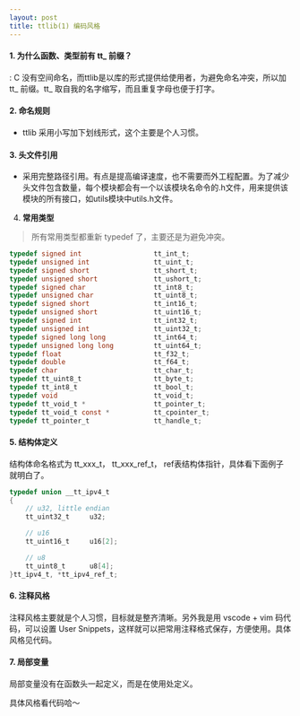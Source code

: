 ```yaml
---
layout: post
title: ttlib(1) 编码风格
---
```


#### 1. 为什么函数、类型前有 tt_ 前缀？
: C 没有空间命名，而ttlib是以库的形式提供给使用者，为避免命名冲突，所以加 tt_ 前缀。tt_ 取自我的名字缩写，而且重复字母也便于打字。

#### 2. 命名规则
* ttlib 采用小写加下划线形式，这个主要是个人习惯。
  
#### 3. 头文件引用
*  采用完整路径引用。有点是提高编译速度，也不需要而外工程配置。为了减少头文件包含数量，每个模块都会有一个以该模块名命令的.h文件，用来提供该模块的所有接口，如utils模块中utils.h文件。

4. **常用类型**
>所有常用类型都重新 typedef 了，主要还是为避免冲突。

~~~ c
typedef signed int                  tt_int_t;
typedef unsigned int                tt_uint_t;
typedef signed short                tt_short_t;
typedef unsigned short              tt_ushort_t;
typedef signed char                 tt_int8_t;
typedef unsigned char               tt_uint8_t;
typedef signed short                tt_int16_t;
typedef unsigned short              tt_uint16_t;
typedef signed int                  tt_int32_t;
typedef unsigned int                tt_uint32_t;
typedef signed long long            tt_int64_t;
typedef unsigned long long          tt_uint64_t;
typedef float                       tt_f32_t;
typedef double                      tt_f64_t;
typedef char                        tt_char_t;
typedef tt_uint8_t                  tt_byte_t;
typedef tt_int8_t                   tt_bool_t;
typedef void                        tt_void_t;
typedef tt_void_t *                 tt_pointer_t;
typedef tt_void_t const *           tt_cpointer_t;
typedef tt_pointer_t                tt_handle_t;
~~~


#### 5. 结构体定义
结构体命名格式为 tt_xxx_t， tt_xxx_ref_t， ref表结构体指针，具体看下面例子就明白了。

~~~ c
typedef union __tt_ipv4_t
{
    // u32, little endian
    tt_uint32_t     u32;

    // u16
    tt_uint16_t     u16[2];

    // u8
    tt_uint8_t      u8[4];
}tt_ipv4_t, *tt_ipv4_ref_t;
~~~


#### 6. 注释风格
注释风格主要就是个人习惯，目标就是整齐清晰。另外我是用 vscode + vim 码代码，可以设置 User Snippets，这样就可以把常用注释格式保存，方便使用。具体风格见代码。
  
#### 7. 局部变量
局部变量没有在函数头一起定义，而是在使用处定义。

具体风格看代码哈～